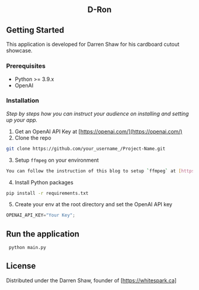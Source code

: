 
<h2 align="center">D-Ron</h2>

<!-- GETTING STARTED -->
## Getting Started

This application is developed for Darren Shaw for his cardboard cutout showcase.

### Prerequisites

* Python >= 3.9.x
* OpenAI

### Installation

_Step by steps how you can instruct your audience on installing and setting up your app._

1. Get an OpenAI API Key at [https://openai.com/](https://openai.com/)
2. Clone the repo
  ```sh
  git clone https://github.com/your_username_/Project-Name.git
  ```
3. Setup `ffmpeg` on your environment
  ```sh
  You can follow the instruction of this blog to setup `ffmpeg` at [https://www.hostinger.com/tutorials/how-to-install-ffmpeg](https://www.hostinger.com/tutorials/how-to-install-ffmpeg)
  ```
4. Install Python packages
  ```sh
  pip install -r requirements.txt
  ```
5. Create your env at the root directory and set the OpenAI API key
  ```js
  OPENAI_API_KEY="Your Key";
  ```

## Run the application
  ```sh
   python main.py
   ```

## License

Distributed under the Darren Shaw, founder of [https://whitespark.ca]
